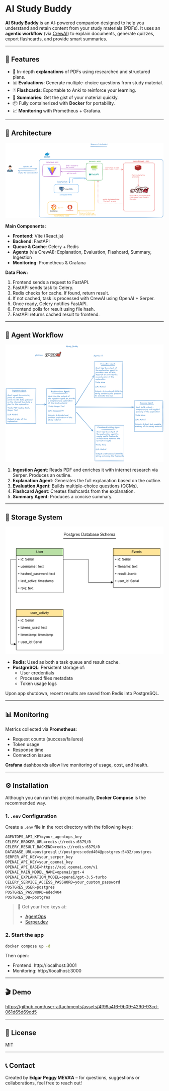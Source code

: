 
# AI Study Buddy

**AI Study Buddy** is an AI-powered companion designed to help you understand and retain content from your study materials (PDFs). It uses an **agentic workflow** (via [CrewAI](https://docs.crewai.com)) to explain documents, generate quizzes, export flashcards, and provide smart summaries.

---

## 🧠 Features

- 📝 In-depth **explanations** of PDFs using researched and structured plans.
- 📊 **Evaluations**: Generate multiple-choice questions from study material.
- 🃏 **Flashcards**: Exportable to Anki to reinforce your learning.
- 🧾 **Summaries**: Get the gist of your material quickly.
- 📦 Fully containerized with **Docker** for portability.
- 📈 **Monitoring** with Prometheus + Grafana.

---

## 📐 Architecture

![Architecture Diagram Placeholder](./assets/architecture.png)

**Main Components:**

- **Frontend**: Vite (React.js)
- **Backend**: FastAPI
- **Queue & Cache**: Celery + Redis
- **Agents** (via CrewAI): Explanation, Evaluation, Flashcard, Summary, Ingestion
- **Monitoring**: Prometheus & Grafana

**Data Flow:**

1. Frontend sends a request to FastAPI.
2. FastAPI sends task to Celery.
3. Redis checks for cache. If found, return result.
4. If not cached, task is processed with CrewAI using OpenAI + Serper.
5. Once ready, Celery notifies FastAPI.
6. Frontend polls for result using file hash.
7. FastAPI returns cached result to frontend.

---

## 🤖 Agent Workflow

![Agent Workflow Placeholder](./assets/agents_summary.png)

1. **Ingestion Agent**: Reads PDF and enriches it with internet research via Serper. Produces an outline.
2. **Explanation Agent**: Generates the full explanation based on the outline.
3. **Evaluation Agent**: Builds multiple-choice questions (QCMs).
4. **Flashcard Agent**: Creates flashcards from the explanation.
5. **Summary Agent**: Produces a concise summary.

---

## 💾 Storage System

![Storage System Placeholder](./assets/study_buddy_db_wb.drawio.png)

- **Redis**: Used as both a task queue and result cache.
- **PostgreSQL**: Persistent storage of:
  - User credentials
  - Processed files metadata
  - Token usage logs

Upon app shutdown, recent results are saved from Redis into PostgreSQL.

---

## 📊 Monitoring


Metrics collected via **Prometheus**:
- Request counts (success/failures)
- Token usage
- Response time
- Connection issues

**Grafana** dashboards allow live monitoring of usage, cost, and health.

---

## ⚙️ Installation

Although you can run this project manually, **Docker Compose** is the recommended way.

### 1. `.env` Configuration

Create a `.env` file in the root directory with the following keys:

```
AGENTOPS_API_KEY=your_agentops_key
CELERY_BROKER_URL=redis://redis:6379/0
CELERY_RESULT_BACKEND=redis://redis:6379/0
DATABASE_URL=postgresql://postgres:eded404@postgres:5432/postgres
SERPER_API_KEY=your_serper_key
OPENAI_API_KEY=your_openai_key
OPENAI_API_BASE=https://api.openai.com/v1
OPENAI_MAIN_MODEL_NAME=openai/gpt-4
OPENAI_EXPLANATION_MODEL=openai/gpt-3.5-turbo
CELERY_SERVICE_ACCESS_PASSWORD=your_custom_password
POSTGRES_USER=postgres
POSTGRES_PASSWORD=eded404
POSTGRES_DB=postgres
```

> 🔐 Get your free keys at:
> - [AgentOps](https://www.agentops.ai/)
> - [Serper.dev](https://serper.dev/)

### 2. Start the app

```bash
docker compose up -d
```

Then open:
- Frontend: http://localhost:3001
- Monitoring: http://localhost:3000

---

## 🎬 Demo

https://github.com/user-attachments/assets/4f99a4f6-9b09-4290-93cd-061d65d69dd5

---

## 📎 License

MIT

---

## 📞 Contact

Created by **Edgar Peggy MEVA’A** – for questions, suggestions or collaborations, feel free to reach out!
